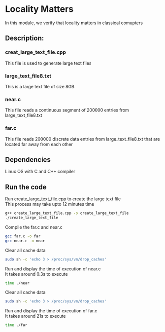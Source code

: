 # Locality Matters
In this module, we verify that locality matters in classical comupters

## Description:
### creat_large_text_file.cpp
This file is used to generate large text files

### large_text_file8.txt
This is a large text file of size 8GB

### near.c
This file reads a continuous segment of 200000 entries from large_text_file8.txt

### far.c
This file reads 200000 discrete data entries from large_text_file8.txt that are located far away from each other

## Dependencies
Linux OS with C and C++ compiler

## Run the code
Run create_large_text_file.cpp to create the large text file\
This process may take upto 12 minutes time
```bash
g++ create_large_text_file.cpp -o create_large_text_file
./create_large_text_file
```

Compile the far.c and near.c

```bash
gcc far.c -o far
gcc near.c -o near
```
Clear all cache data

```bash
sudo sh -c 'echo 3 > /proc/sys/vm/drop_caches'
```

Run and display the time of execution of near.c\
It takes around 0.3s to execute

```bash
time ./near
```
Clear all cache data

```bash
sudo sh -c 'echo 3 > /proc/sys/vm/drop_caches'
```

Run and display the time of execution of far.c\
It takes around 21s to execute

```bash
time ./far
```
